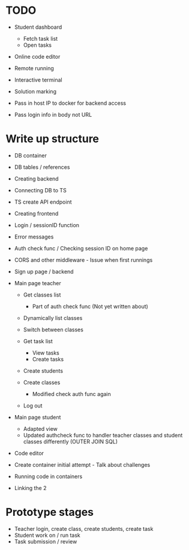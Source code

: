 # TODO
- Student dashboard
    - Fetch task list
    - Open tasks
- Online code editor
- Remote running
- Interactive terminal
- Solution marking

- Pass in host IP to docker for backend access
- Pass login info in body not URL

# Write up structure
- DB container
- DB tables / references
- Creating backend
- Connecting DB to TS
- TS create API endpoint
- Creating frontend
- Login / sessionID function
- Error messages
- Auth check func / Checking session ID on home page
- CORS and other middleware - Issue when first runnings
- Sign up page / backend
- Main page teacher
    - Get classes list
        - Part of auth check func (Not yet written about)
    - Dynamically list classes
    - Switch between classes
    - Get task list
        - View tasks
        - Create tasks
        
    - Create students
    - Create classes
        - Modified check auth func again
    - Log out
- Main page student
    - Adapted view
    - Updated authcheck func to handler teacher classes and student classes differently (OUTER JOIN SQL)

- Code editor
- Create container initial attempt - Talk about challenges

- Running code in containers
- Linking the 2

# Prototype stages
- Teacher login, create class, create students, create task
- Student work on / run task
- Task submission / review
